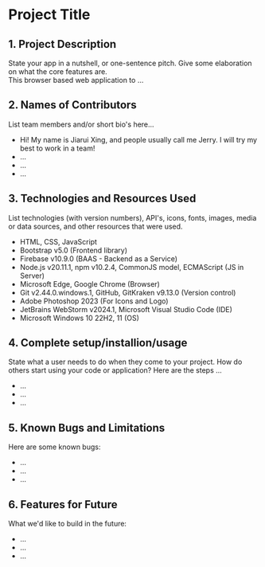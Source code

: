 # Project Title

## 1. Project Description
State your app in a nutshell, or one-sentence pitch. Give some elaboration on what the core features are.  
This browser based web application to ... 

## 2. Names of Contributors
List team members and/or short bio's here... 
* Hi! My name is Jiarui Xing, and people usually call me Jerry. I will try my best to work in a team!
* ...
* ...
* ...
	
## 3. Technologies and Resources Used
List technologies (with version numbers), API's, icons, fonts, images, media or data sources, and other resources that were used.
* HTML, CSS, JavaScript
* Bootstrap v5.0 (Frontend library)
* Firebase v10.9.0 (BAAS - Backend as a Service)
* Node.js v20.11.1, npm v10.2.4, CommonJS model, ECMAScript (JS in Server)
* Microsoft Edge, Google Chrome (Browser)
* Git v2.44.0.windows.1, GitHub, GitKraken v9.13.0 (Version control)
* Adobe Photoshop 2023 (For Icons and Logo)
* JetBrains WebStorm v2024.1, Microsoft Visual Studio Code (IDE)
* Microsoft Windows 10 22H2, 11 (OS)

## 4. Complete setup/installion/usage
State what a user needs to do when they come to your project.  How do others start using your code or application?
Here are the steps ...
* ...
* ...
* ...

## 5. Known Bugs and Limitations
Here are some known bugs:
* ...
* ...
* ...

## 6. Features for Future
What we'd like to build in the future:
* ...
* ...
* ...